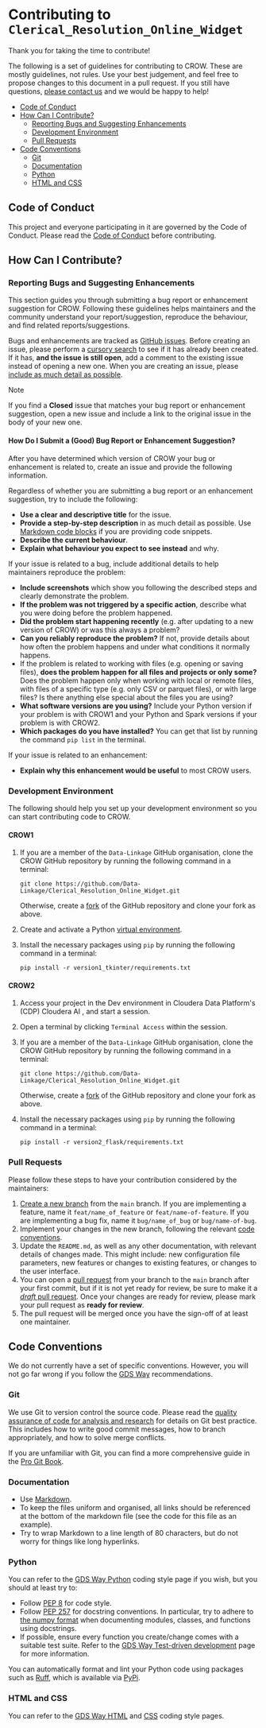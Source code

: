 # Contributing to `Clerical_Resolution_Online_Widget`

Thank you for taking the time to contribute!

The following is a set of guidelines for contributing to CROW. These are mostly
guidelines, not rules. Use your best judgement, and feel free to propose changes
to this document in a pull request. If you still have questions, [please contact
us][email] and we would be happy to help!

- [Code of Conduct](#code-of-conduct)
- [How Can I Contribute?](#how-can-i-contribute)
  - [Reporting Bugs and Suggesting Enhancements](#reporting-bugs-and-suggesting-enhancements)
  - [Development Environment](#development-environment)
  - [Pull Requests](#pull-requests)
- [Code Conventions](#code-conventions)
  - [Git](#git)
  - [Documentation](#documentation)
  - [Python](#python)
  - [HTML and CSS](#html-and-css)

## Code of Conduct

This project and everyone participating in it are governed by the Code of
Conduct. Please read the [Code of Conduct][code-of-conduct] before contributing.

## How Can I Contribute?

### Reporting Bugs and Suggesting Enhancements

This section guides you through submitting a bug report or enhancement
suggestion for CROW. Following these guidelines helps maintainers and the
community understand your report/suggestion, reproduce the behaviour, and find
related reports/suggestions.

Bugs and enhancements are tracked as [GitHub issues][github-docs-issues]. Before
creating an issue, please perform a [cursory search][crow-issues] to see if it
has already been created. If it has, **and the issue is still open**, add a
comment to the existing issue instead of opening a new one. When you are
creating an issue, please [include as much detail as
possible](#how-do-i-submit-a-good-bug-report-or-enhancement-suggestion).

> [!NOTE]
>
> If you find a **Closed** issue that matches your bug report or
> enhancement suggestion, open a new issue and include a link to the original
> issue in the body of your new one.

#### How Do I Submit a (Good) Bug Report or Enhancement Suggestion?

After you have determined which version of CROW your bug or enhancement is
related to, create an issue and provide the following information.

Regardless of whether you are submitting a bug report or an enhancement
suggestion, try to include the following:

- **Use a clear and descriptive title** for the issue.
- **Provide a step-by-step description** in as much detail as possible. Use
  [Markdown code blocks][github-docs-code-blocks] if you are providing code
  snippets.
- **Describe the current behaviour**.
- **Explain what behaviour you expect to see instead** and why.

If your issue is related to a bug, include additional details to help
maintainers reproduce the problem:

- **Include screenshots** which show you following the described steps and
  clearly demonstrate the problem.
- **If the problem was not triggered by a specific action**, describe what you
  were doing before the problem happened.
- **Did the problem start happening recently** (e.g. after updating to a new
  version of CROW) or was this always a problem?
- **Can you reliably reproduce the problem?** If not, provide details about how
  often the problem happens and under what conditions it normally happens.
- If the problem is related to working with files (e.g. opening or saving
  files), **does the problem happen for all files and projects or only some?**
  Does the problem happen only when working with local or remote files, with
  files of a specific type (e.g. only CSV or parquet files), or with large
  files? Is there anything else special about the files you are using?
- **What software versions are you using?** Include your Python version if your
  problem is with CROW1 and your Python and Spark versions if your problem is
  with CROW2.
- **Which packages do you have installed?** You can get that list by running the
  command `pip list` in the terminal.

If your issue is related to an enhancement:

- **Explain why this enhancement would be useful** to most CROW users.

### Development Environment

The following should help you set up your development environment so you can
start contributing code to CROW.

#### CROW1

1. If you are a member of the `Data-Linkage` GitHub organisation, clone the CROW
   GitHub repository by running the following command in a terminal:

   ```shell
   git clone https://github.com/Data-Linkage/Clerical_Resolution_Online_Widget.git
   ```

   Otherwise, create a [fork][github-docs-forks] of the GitHub repository and
   clone your fork as above.

2. Create and activate a Python [virtual environment][virtual-environments].
3. Install the necessary packages using `pip` by running the following command
   in a terminal:

   ```shell
   pip install -r version1_tkinter/requirements.txt
   ```

#### CROW2

1. Access your project in the Dev environment in Cloudera Data Platform's (CDP)
   Cloudera AI , and start a session.
2. Open a terminal by clicking `Terminal Access` within the session.
3. If you are a member of the `Data-Linkage` GitHub organisation, clone the CROW
   GitHub repository by running the following command in a terminal:

   ```shell
   git clone https://github.com/Data-Linkage/Clerical_Resolution_Online_Widget.git
   ```

   Otherwise, create a [fork][github-docs-forks] of the GitHub repository and
   clone your fork as above.

4. Install the necessary packages using `pip` by running the following command
   in a terminal:

   ```shell
   pip install -r version2_flask/requirements.txt
   ```

### Pull Requests

Please follow these steps to have your contribution considered by the
maintainers:

1. [Create a new branch][github-docs-create-branch] from the `main` branch. If
   you are implementing a feature, name it `feat/name_of_feature` or
   `feat/name-of-feature`. If you are implementing a bug fix, name it
   `bug/name_of_bug` or `bug/name-of-bug`.
2. Implement your changes in the new branch, following the relevant [code
   conventions](#code-conventions).
3. Update the `README.md`, as well as any other documentation, with relevant
   details of changes made. This might include: new configuration file
   parameters, new features or changes to existing features, or changes to the
   user interface.
4. You can open a [pull request][github-docs-pull-requests] from your branch to
   the `main` branch after your first commit, but if it is not yet ready for
   review, be sure to make it a [_draft_ pull
   request][github-docs-draft-pull-request]. Once your changes are ready for
   review, please mark your pull request as **ready for review**.
5. The pull request will be merged once you have the sign-off of at least one
   maintainer.

## Code Conventions

We do not currently have a set of specific conventions. However, you will not go
far wrong if you follow the [GDS Way][gds-way] recommendations.

### Git

We use Git to version control the source code. Please read the [quality
assurance of code for analysis and research][version-control] for details on Git
best practice. This includes how to write good commit messages, how to branch
appropriately, and how to solve merge conflicts.

If you are unfamiliar with Git, you can find a more comprehensive guide in the
[Pro Git Book][pro-git].

### Documentation

- Use [Markdown][markdown-guide].
- To keep the files uniform and organised, all links should be referenced at the
  bottom of the markdown file (see the code for this file as an example).
- Try to wrap Markdown to a line length of 80 characters, but do not worry for
  things like long hyperlinks.

### Python

You can refer to the [GDS Way Python][gds-way-python-style] coding style page
if you wish, but you should at least try to:

- Follow [PEP 8][pep-0008] for code style.
- Follow [PEP 257][pep-0257] for docstring conventions. In particular, try to
  adhere to [the numpy format][numpydoc-format] when documenting modules,
  classes, and functions using docstrings.
- If possible, ensure every function you create/change comes with a suitable
  test suite. Refer to the [GDS Way Test-driven development][gds-way-tdd] page
  for more information.

You can automatically format and lint your Python code using packages such as
[Ruff][ruff], which is available via [PyPi][ruff-pypi].

### HTML and CSS

You can refer to the [GDS Way HTML][gds-way-html-style] and
[CSS][gds-way-css-style] coding style pages.

[code-of-conduct]: ./CODE_OF_CONDUCT.md
[crow-issues]: https://github.com/Data-Linkage/Clerical_Resolution_Online_Widget/issues?q=is%3Aissue
[email]: mailto:linkage.hub@ons.gov.uk
[gds-way]: https://gds-way.digital.cabinet-office.gov.uk/
[gds-way-css-style]: https://gds-way.digital.cabinet-office.gov.uk/manuals/programming-languages/css.html
[gds-way-html-style]: https://gds-way.digital.cabinet-office.gov.uk/manuals/programming-languages/html.html
[gds-way-python-style]: https://gds-way.digital.cabinet-office.gov.uk/manuals/programming-languages/python/python.html
[gds-way-tdd]: https://gds-way.digital.cabinet-office.gov.uk/standards/test-driven-development.html
[github-docs-issues]: https://docs.github.com/en/issues/tracking-your-work-with-issues/about-issues
[github-docs-create-branch]: https://docs.github.com/en/pull-requests/collaborating-with-pull-requests/proposing-changes-to-your-work-with-pull-requests/creating-and-deleting-branches-within-your-repository
[github-docs-code-blocks]: https://docs.github.com/en/get-started/writing-on-github/working-with-advanced-formatting/creating-and-highlighting-code-blocks
[github-docs-draft-pull-request]: https://docs.github.com/en/pull-requests/collaborating-with-pull-requests/proposing-changes-to-your-work-with-pull-requests/about-pull-requests#draft-pull-requests
[github-docs-forks]: https://docs.github.com/en/pull-requests/collaborating-with-pull-requests/working-with-forks/about-forks
[github-docs-pull-requests]: https://docs.github.com/en/pull-requests/collaborating-with-pull-requests/proposing-changes-to-your-work-with-pull-requests/about-pull-requests
[markdown-guide]: https://www.markdownguide.org/
[numpydoc-format]: https://numpydoc.readthedocs.io/en/latest/format.html
[pep-0008]: https://peps.python.org/pep-0008/
[pep-0257]: https://peps.python.org/pep-0257/
[pro-git]: https://git-scm.com/book/en/v2
[ruff]: https://docs.astral.sh/ruff/
[ruff-pypi]: https://pypi.org/project/ruff/
[version-control]: https://best-practice-and-impact.github.io/qa-of-code-guidance/version_control.html
[virtual-environments]: https://packaging.python.org/en/latest/guides/installing-using-pip-and-virtual-environments/#create-and-use-virtual-environments
